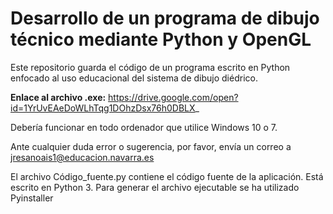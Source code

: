 # Desarrollo de un programa de dibujo técnico mediante Python y OpenGL
Este repositorio guarda el código de un programa escrito en Python enfocado al uso educacional del sistema de dibujo diédrico.

**Enlace al archivo .exe:**
https://drive.google.com/open?id=1YrUvEAeDoWLhTqg1DOhzDsx76h0DBLX_

Debería funcionar en todo ordenador que utilice Windows 10 o 7.

Ante cualquier duda error o sugerencia, por favor, envía un correo a jresanoais1@educacion.navarra.es

El archivo Código_fuente.py contiene el código fuente de la aplicación. Está escrito en Python 3. Para generar el archivo ejecutable se ha utilizado Pyinstaller
